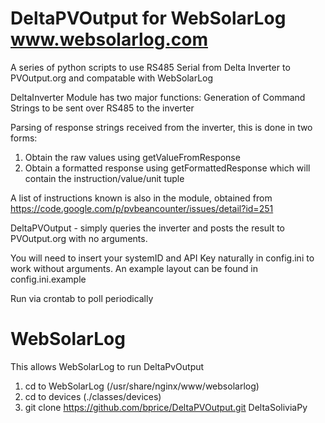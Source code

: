 DeltaPVOutput for WebSolarLog www.websolarlog.com
=============

A series of python scripts to use RS485 Serial from Delta Inverter to PVOutput.org and compatable with WebSolarLog 

DeltaInverter Module has two major functions:
Generation of Command Strings to be sent over RS485 to the inverter

Parsing of response strings received from the inverter, this is done in two forms:
1) Obtain the raw values using getValueFromResponse 
2) Obtain a formatted response using getFormattedResponse which will contain the instruction/value/unit tuple

A list of instructions known is also in the module, obtained from https://code.google.com/p/pvbeancounter/issues/detail?id=251 

DeltaPVOutput - simply queries the inverter and posts the result to PVOutput.org with no arguments.

You will need to insert your systemID and API Key naturally in config.ini to work without arguments. An example layout can be found in config.ini.example

Run via crontab to poll periodically

WebSolarLog 
=============

This allows WebSolarLog to run DeltaPvOutput

1) cd to WebSolarLog (/usr/share/nginx/www/websolarlog)
2) cd to devices (./classes/devices)
3) git clone https://github.com/bprice/DeltaPVOutput.git DeltaSoliviaPy


